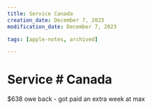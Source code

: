 ```yaml
---
title: Service Canada
creation_date: December 7, 2023
modification_date: December 7, 2023

tags: [apple-notes, archived]

---
```



# Service # Canada 

$638 owe back - got paid an extra week at max
